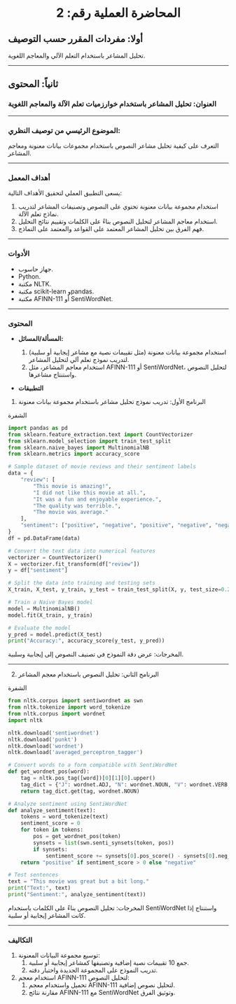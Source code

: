 <h1 style="text-align: center;">المحاضرة العملية رقم: 2</h1>

## أولا: مفردات المقرر حسب التوصيف

تحليل المشاعر باستخدام التعلم الآلي والمعاجم اللغوية.

---

## ثانياً: المحتوى

### العنوان: تحليل المشاعر باستخدام خوارزميات تعلم الآلة والمعاجم اللغوية

---

### الموضوع الرئيسي من توصيف النظري:

التعرف على كيفية تحليل مشاعر النصوص باستخدام مجموعات بيانات معنونة ومعاجم المشاعر.

---

### أهداف المعمل

يسعى التطبيق العملي لتحقيق الأهداف التالية:

1. استخدام مجموعة بيانات معنونة تحتوي على النصوص وتصنيفات المشاعر لتدريب نماذج تعلم الآلة.
1. استخدام معاجم المشاعر لتحليل النصوص بناءً على الكلمات وتقييم نتائج التحليل.
1. فهم الفرق بين تحليل المشاعر المعتمد على القواعد والمعتمد على النماذج.

---

### الأدوات

- جهاز حاسوب.
- Python.
- مكتبة NLTK.
- مكتبة scikit-learn وpandas.
- مكتبة AFINN-111 أو SentiWordNet.

---

### المحتوى

- **المسألة/المسائل:**

  1. استخدام مجموعة بيانات معنونة (مثل تقييمات نصية مع مشاعر إيجابية أو سلبية) لتدريب نموذج تعلم آلي لتحليل المشاعر.
  1. استخدام معاجم المشاعر، مثل AFINN-111 أو SentiWordNet، لتحليل النصوص واستنتاج مشاعرها.

- **التطبيقات**

1. البرنامج الأول: تدريب نموذج تحليل مشاعر باستخدام مجموعة بيانات معنونة

الشفرة

```python
import pandas as pd
from sklearn.feature_extraction.text import CountVectorizer
from sklearn.model_selection import train_test_split
from sklearn.naive_bayes import MultinomialNB
from sklearn.metrics import accuracy_score

# Sample dataset of movie reviews and their sentiment labels
data = {
    "review": [
        "This movie is amazing!",
        "I did not like this movie at all.",
        "It was a fun and enjoyable experience.",
        "The quality was terrible.",
        "The movie was average."
    ],
    "sentiment": ["positive", "negative", "positive", "negative", "negative"]
}
df = pd.DataFrame(data)

# Convert the text data into numerical features
vectorizer = CountVectorizer()
X = vectorizer.fit_transform(df["review"])
y = df["sentiment"]

# Split the data into training and testing sets
X_train, X_test, y_train, y_test = train_test_split(X, y, test_size=0.2, random_state=42)

# Train a Naive Bayes model
model = MultinomialNB()
model.fit(X_train, y_train)

# Evaluate the model
y_pred = model.predict(X_test)
print("Accuracy:", accuracy_score(y_test, y_pred))
```

المخرجات: عرض دقة النموذج في تصنيف النصوص إلى إيجابية وسلبية.

---

2. البرنامج الثاني: تحليل النصوص باستخدام معجم المشاعر

الشفرة

```python
from nltk.corpus import sentiwordnet as swn
from nltk.tokenize import word_tokenize
from nltk.corpus import wordnet
import nltk

nltk.download('sentiwordnet')
nltk.download('punkt')
nltk.download('wordnet')
nltk.download('averaged_perceptron_tagger')

# Convert words to a form compatible with SentiWordNet
def get_wordnet_pos(word):
    tag = nltk.pos_tag([word])[0][1][0].upper()
    tag_dict = {"J": wordnet.ADJ, "N": wordnet.NOUN, "V": wordnet.VERB, "R": wordnet.ADV}
    return tag_dict.get(tag, wordnet.NOUN)

# Analyze sentiment using SentiWordNet
def analyze_sentiment(text):
    tokens = word_tokenize(text)
    sentiment_score = 0
    for token in tokens:
        pos = get_wordnet_pos(token)
        synsets = list(swn.senti_synsets(token, pos))
        if synsets:
            sentiment_score += synsets[0].pos_score() - synsets[0].neg_score()
    return "positive" if sentiment_score > 0 else "negative"

# Test sentences
text = "This movie was great but a bit long."
print("Text:", text)
print("Sentiment:", analyze_sentiment(text))
```

المخرجات: تحليل النصوص بناءً على الكلمات باستخدام SentiWordNet واستنتاج إذا كانت المشاعر إيجابية أو سلبية.

---

### التكاليف

1. توسيع مجموعة البيانات المعنونة:
   1. جمع 10 تقييمات نصية إضافية وتصنيفها كمشاعر إيجابية أو سلبية.
   1. تدريب النموذج على المجموعة الجديدة واختبار دقته.
1. استخدام معجم AFINN-111 لتحليل النصوص:
   1. تحميل واستخدام معجم AFINN-111 لتحليل نصوص إضافية.
   1. مقارنة نتائج AFINN-111 مع SentiWordNet وتوثيق الفرق.
